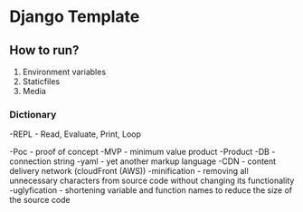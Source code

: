 # Django Template

## How to run?
1. Environment variables
2. Staticfiles
3. Media

### Dictionary
-REPL - Read, Evaluate, Print, Loop

-Poc - proof of concept
-MVP - minimum value product
-Product
-DB - connection string
-yaml - yet another markup language
-CDN - content delivery network (cloudFront (AWS))
-minification - removing all unnecessary characters from source code without changing its functionality
-uglyfication - shortening variable and function names to reduce the size of the source code